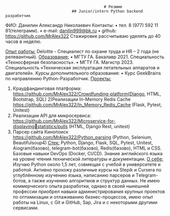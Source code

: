                                                # Резюме
                                 ## Junior/intern Python backend разработчик
ФИО: Данилин Александр Николаевич
Контакты: 
• тел. 8 (977) 592 11 81(телеграмм).
• e-mail: danilin999@bk.ru
• github: https://github.com/MrAlex322
Стажировке рассчитываю уделять до 40 часов в неделю. 

<u>Опыт работы:</u>
Deloitte - Специалист по охране труда и HR – 2 года (не релевантный).
<u>Образование:</u> 
• МГТУ ГА. Бакалавр 2021. Специальность «Техносферная безопасность».
• МГТУ ГА. Магистр 2023. Специальность «Техническая эксплуатация летательных аппаратов 
и двигателей».
Курсы дополнительного образования:
• Курс GeekBrains по направлению Python-Разработчик.
<u>Проекты:</u>
1) Краудфандинговая платформа: https://github.com/MrAlex322/Crowdfunding-platform(Django, 
HTML, Bootstrap, SQL) 
2)Реализации In-Memory Redis Cache https://github.com/MrAlex322/In_Memory_Redis_Cache (Flask, 
Pytest, Unitest)
3) Реализации API для микросервиса: https://github.com/MrAlex322/Microservice-for-displayingstatistics/pulls (HTML, Django Rest, unitest) 
4) Парсер сайта Кинопоиск https://github.com/MrAlex322/Python_parsing (Python, Selenium, 
Beautifulsoup4)
<u>Стек:</u> Python, Django, Flask, SQL, Pytest, Unitest, Aiogram(базово), telegram-bot(базово), 
Redis(базово), HTML и CSS.
Базовые навыки DevOps (Docker, CI/CD).
Знание английского языка на уровне чтения технической литературы и документации.
<u>О себе:</u>
Изучаю Python около 1,5 лет, совмещая с учебой в университете и работой. Активно прохожу 
различные курсы на Stepik и Cursera по углублённому изучению языка, написанию парсеров и 
Тelegram-ботов, а также изучению алгоритмов и структур данных.
Не имею коммерческого опыта разработки, однако в своей нынешней профессии приобрел 
навыки администрирования крупных проектов по оптимизации и отлаживанию бизнес-процессов, 
имею опыт работы на Linux, с Git и GitHub, Sap, Jira и с некоторыми другими сервисами.
